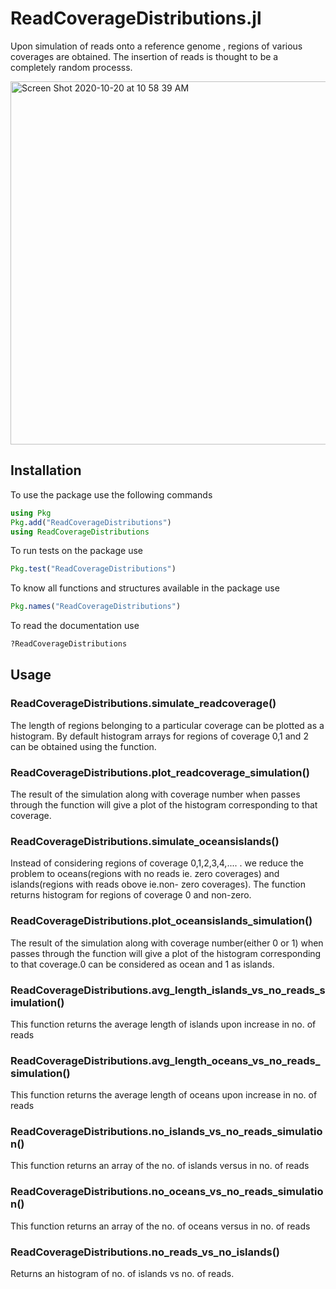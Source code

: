 # ReadCoverageDistributions.jl

Upon simulation of reads onto a reference genome , regions of various coverages are obtained. The insertion of reads is thought to be a completely random processs. 


<img width="581" alt="Screen Shot 2020-10-20 at 10 58 39 AM" src="https://user-images.githubusercontent.com/68704516/125725854-0ad6a382-f8e3-49f4-8bad-7bd700e24092.png">


## Installation

To use the package use the following commands

```julia
using Pkg
Pkg.add("ReadCoverageDistributions")
using ReadCoverageDistributions
```
To run tests on the package use 

```julia
Pkg.test("ReadCoverageDistributions")
```

To know all functions and structures available in the package use

```julia
Pkg.names("ReadCoverageDistributions")
```
To read the documentation use 

```julia
?ReadCoverageDistributions
```

## Usage

### ReadCoverageDistributions.simulate_readcoverage()
The length of regions belonging to a particular coverage can be plotted as a histogram. By default histogram arrays for regions of coverage 0,1 and 2 can be obtained using the function. 

### ReadCoverageDistributions.plot_readcoverage_simulation()
The result of the simulation along with coverage number when passes through the function will give a plot of the histogram corresponding to that coverage.

### ReadCoverageDistributions.simulate_oceansislands()
Instead of considering regions of coverage 0,1,2,3,4,.... . we reduce the problem to oceans(regions with no reads ie. zero coverages) and islands(regions with reads obove ie.non- zero coverages). The function returns histogram for regions of coverage 0 and non-zero.

### ReadCoverageDistributions.plot_oceansislands_simulation()
The result of the simulation along with coverage number(either 0 or 1) when passes through the function will give a plot of the histogram corresponding to that coverage.0 can be considered as ocean and 1 as islands.

### ReadCoverageDistributions.avg_length_islands_vs_no_reads_simulation()
This function returns the average length of islands upon increase in no. of reads

### ReadCoverageDistributions.avg_length_oceans_vs_no_reads_simulation()
This function returns the average length of oceans upon increase in no. of reads

### ReadCoverageDistributions.no_islands_vs_no_reads_simulation()
This function returns an array of the no. of islands versus in no. of reads

### ReadCoverageDistributions.no_oceans_vs_no_reads_simulation()
This function returns an array of the no. of oceans versus in no. of reads

### ReadCoverageDistributions.no_reads_vs_no_islands()
Returns an histogram of no. of islands vs no. of reads.

